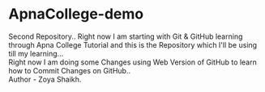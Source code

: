 # ApnaCollege-demo
Second Repository.. Right now I am starting with Git &amp; GitHub learning through Apna College Tutorial and this is the Repository which I'll be using till my learning...
<br>
Right now I am doing some Changes using Web Version of GitHub to learn how to Commit Changes on GitHub..
<br>
Author - Zoya Shaikh.
